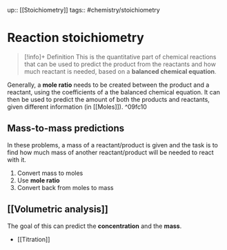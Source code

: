 up:: [[Stoichiometry]]
tags:: #chemistry/stoichiometry 

# Reaction stoichiometry

>[!info]+ Definition
>This is the quantitative part of chemical reactions that can be used to predict the product from the reactants and how much reactant is needed, based on a **balanced chemical equation**.

Generally, a **mole ratio** needs to be created between the product and a reactant, using the coefficients of a the balanced chemical equation. It can then be used to predict the amount of both the products and reactants, given different information (in [[Moles]]). ^09fc10

## Mass-to-mass predictions
In these problems, a mass of a reactant/product is given and the task is to find how much mass of another reactant/product will be needed to react with it. 

1. Convert mass to moles
2. Use **mole ratio**
3. Convert back from moles to mass

## [[Volumetric analysis]]
The goal of this can predict the **concentration** and the **mass**.
- [[Titration]]